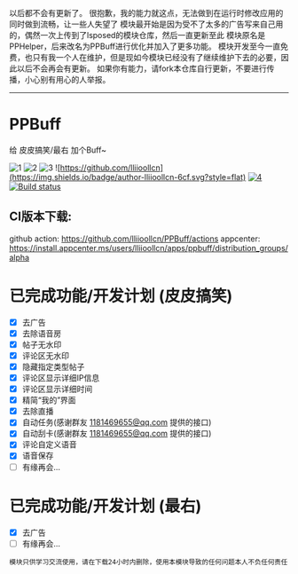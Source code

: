 以后都不会有更新了。
很抱歉，我的能力就这点，无法做到在运行时修改应用的同时做到流畅，让一些人失望了
模块最开始是因为受不了太多的广告写来自己用的，偶然一次上传到了lsposed的模块仓库，然后一直更新至此
模块原名是PPHelper，后来改名为PPBuff进行优化并加入了更多功能。
模块开发至今一直免费，也只有我一个人在维护，但是现如今模块已经没有了继续维护下去的必要，因此以后不会再会有更新。
如果你有能力，请fork本仓库自行更新，不要进行传播，小心别有用心的人举报。

------------------------------------

# PPBuff

给 皮皮搞笑/最右 加个Buff~

![1](https://img.shields.io/github/stars/lliioollcn/PPBuff)
![2](https://img.shields.io/github/downloads/Xposed-Modules-Repo/cn.lliiooll.ppbuff/total)
![3](https://img.shields.io/github/v/release/Xposed-Modules-Repo/cn.lliiooll.ppbuff)
![https://github.com/lliioollcn](https://img.shields.io/badge/author-lliioollcn-6cf.svg?style=flat)
[![4](https://github.com/lliioollcn/PPBuff/actions/workflows/android.yml/badge.svg)](https://github.com/lliioollcn/PPBuff/actions/workflows/android.yml)
[![Build status](https://build.appcenter.ms/v0.1/apps/f8dfb1e2-1eea-4e7b-ace5-157de75ed2a0/branches/master/badge)](https://appcenter.ms)

## CI版本下载:
github action: https://github.com/lliioollcn/PPBuff/actions
appcenter: https://install.appcenter.ms/users/lliioollcn/apps/ppbuff/distribution_groups/alpha

# 已完成功能/开发计划 (皮皮搞笑)

- [x] 去广告
- [x] 去除语音房
- [x] 帖子无水印
- [x] 评论区无水印
- [x] 隐藏指定类型帖子
- [x] 评论区显示详细IP信息
- [x] 评论区显示详细时间
- [x] 精简“我的”界面
- [x] 去除直播
- [x] 自动任务(感谢群友 1181469655@qq.com 提供的接口)
- [x] 自动刮卡(感谢群友 1181469655@qq.com 提供的接口)
- [x] 评论自定义语音
- [x] 语音保存
- [ ] 有缘再会...

# 已完成功能/开发计划 (最右)

- [x] 去广告
- [ ] 有缘再会...

~~~
模块只供学习交流使用，请在下载24小时内删除，使用本模块导致的任何问题本人不负任何责任
~~~